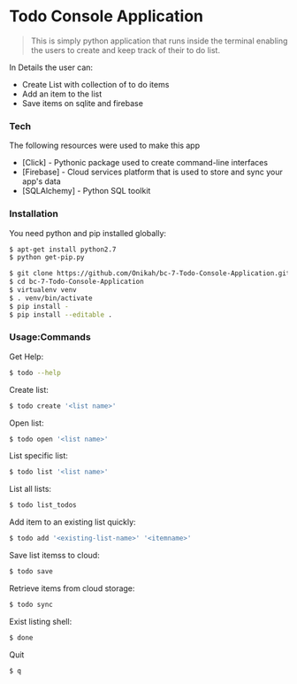 # Todo Console Application


> This is simply python application that runs inside the terminal
> enabling the users to create and keep track of their 
> to do list.

In Details the user can:


 - Create List with collection of to do items
 - Add an item to the list
 - Save items on sqlite and firebase

### Tech

The following resources were used to make this app

* [Click] - Pythonic package used to create command-line interfaces 
* [Firebase] - Cloud services platform that is used to store and sync your app's data
* [SQLAlchemy] - Python SQL toolkit 

### Installation

You need python and pip installed globally:

```sh
$ apt-get install python2.7
$ python get-pip.py
```

```sh
$ git clone https://github.com/Onikah/bc-7-Todo-Console-Application.git
$ cd bc-7-Todo-Console-Application
$ virtualenv venv
$ . venv/bin/activate
$ pip install -
$ pip install --editable .
```

### Usage:Commands

Get Help:

```sh
$ todo --help
```

Create list:

```sh
$ todo create '<list name>'
```

Open list:

```sh
$ todo open '<list name>'
```
List specific list:

```sh
$ todo list '<list name>'
```
List all lists:

```sh
$ todo list_todos 
```

Add item to an existing list quickly:

```sh
$ todo add '<existing-list-name>' '<itemname>' 
```

Save list itemss to cloud:

```sh
$ todo save
```

Retrieve items from cloud storage:

```sh
$ todo sync
```
Exist listing shell:

```sh
$ done 
```

Quit

```sh
$ q
```